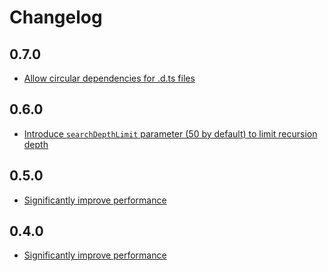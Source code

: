 # Changelog

## 0.7.0

- [Allow circular dependencies for .d.ts files](https://github.com/bcherny/tslint-no-circular-imports/pull/36)

## 0.6.0

- [Introduce `searchDepthLimit` parameter (50 by default) to limit recursion depth](https://github.com/bcherny/tslint-no-circular-imports/pull/23)

## 0.5.0

- [Significantly improve performance](https://github.com/bcherny/tslint-no-circular-imports/pull/14)

## 0.4.0

- [Significantly improve performance](https://github.com/bcherny/tslint-no-circular-imports/pull/12)
